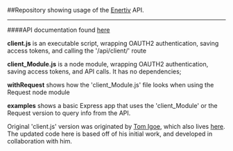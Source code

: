 ##Repository showing usage of the [Enertiv](http://www.enertiv.com/circuit-api.html) API.

___

####API documentation found [here](https://api.enertiv.com/docs/#!/client)

**client.js** is an executable script, wrapping OAUTH2 authentication, saving access tokens, and calling the '/api/client/' route 

**client_Module.js** is a node module, wrapping OAUTH2 authentication, saving access tokens, and API calls.  It has no dependencies;

**withRequest** shows how the 'client_Module.js' file looks when using the Request node module

**examples** shows a basic Express app that uses the 'client_Module' or the Request version to query info from the API.






Original 'client.js' version was originated by [Tom Igoe](github.com/tigoe), which also lives [here](https://github.com/tigoe/NodeExamples/tree/master/EnertivClient).  The updated code here is based off of his initial work, and developed in collaboration with him.  
